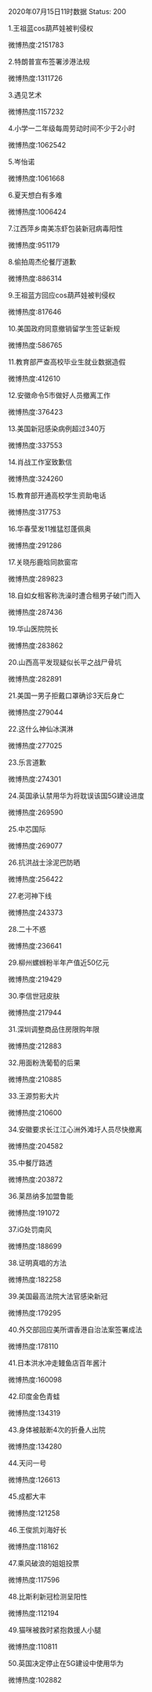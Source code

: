 2020年07月15日11时数据
Status: 200

1.王祖蓝cos葫芦娃被判侵权

微博热度:2151783

2.特朗普宣布签署涉港法规

微博热度:1311726

3.遇见艺术

微博热度:1157232

4.小学一二年级每周劳动时间不少于2小时

微博热度:1062542

5.岑怡诺

微博热度:1061668

6.夏天想白有多难

微博热度:1006424

7.江西萍乡南美冻虾包装新冠病毒阳性

微博热度:951179

8.偷拍周杰伦餐厅道歉

微博热度:886314

9.王祖蓝方回应cos葫芦娃被判侵权

微博热度:817646

10.美国政府同意撤销留学生签证新规

微博热度:586765

11.教育部严查高校毕业生就业数据造假

微博热度:412610

12.安徽命令5市做好人员撤离工作

微博热度:376423

13.美国新冠感染病例超过340万

微博热度:337553

14.肖战工作室致歉信

微博热度:324260

15.教育部开通高校学生资助电话

微博热度:317753

16.华春莹发11推猛怼蓬佩奥

微博热度:291286

17.关晓彤鹿晗同款窗帘

微博热度:289823

18.自如女租客称洗澡时遭合租男子破门而入

微博热度:287436

19.华山医院院长

微博热度:283862

20.山西高平发现疑似长平之战尸骨坑

微博热度:282891

21.美国一男子拒戴口罩确诊3天后身亡

微博热度:279044

22.这什么神仙冰淇淋

微博热度:277025

23.乐言道歉

微博热度:274301

24.英国承认禁用华为将耽误该国5G建设进度

微博热度:269590

25.中芯国际

微博热度:269077

26.抗洪战士涂泥巴防晒

微博热度:256422

27.老河神下线

微博热度:243373

28.二十不惑

微博热度:236641

29.柳州螺蛳粉半年产值近50亿元

微博热度:219429

30.李信世冠皮肤

微博热度:217944

31.深圳调整商品住房限购年限

微博热度:212883

32.用面粉洗葡萄的后果

微博热度:210885

33.王源剪影大片

微博热度:210600

34.安徽要求长江江心洲外滩圩人员尽快撤离

微博热度:204582

35.中餐厅路透

微博热度:203872

36.莱昂纳多加盟鲁能

微博热度:191072

37.iG处罚南风

微博热度:188699

38.证明真唱的方法

微博热度:182258

39.美国最高法院大法官感染新冠

微博热度:179295

40.外交部回应美所谓香港自治法案签署成法

微博热度:178110

41.日本洪水冲走鳗鱼店百年酱汁

微博热度:160098

42.印度金色青蛙

微博热度:134319

43.身体被敲断4次的折叠人出院

微博热度:134280

44.天问一号

微博热度:126613

45.成都大丰

微博热度:121258

46.王俊凯刘海好长

微博热度:118162

47.乘风破浪的姐姐投票

微博热度:117596

48.比斯利新冠检测呈阳性

微博热度:112194

49.猫咪被救时紧抱救援人小腿

微博热度:110811

50.英国决定停止在5G建设中使用华为

微博热度:102882

